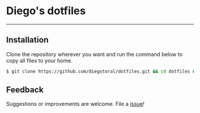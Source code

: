 Diego's dotfiles
================
----------------

## Installation ##
Clone the repository wherever you want and run the command below to copy all files to your home.

```sh
$ git clone https://github.com/diegotoral/dotfiles.git && cd dotfiles && source bootstrap.sh
```

## Feedback ##
Suggestions or improvements are welcome. File a [issue](https://github.com/diegotoral/dotfiles/issues)!

